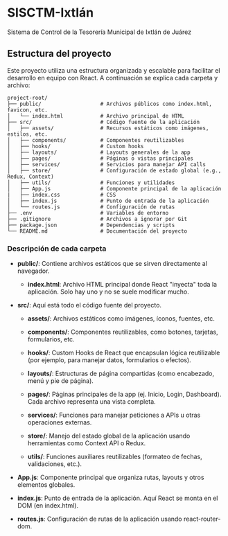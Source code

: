 # SISCTM-Ixtlán
Sistema de Control de la Tesorería Municipal de Ixtlán de Juárez

## Estructura del proyecto
Este proyecto utiliza una estructura organizada y escalable para facilitar el desarrollo en equipo con React. A continuación se explica cada carpeta y archivo:

```
project-root/
├── public/                   # Archivos públicos como index.html, favicon, etc.
│   └── index.html            # Archivo principal de HTML
├── src/                      # Código fuente de la aplicación
│   ├── assets/               # Recursos estáticos como imágenes, estilos, etc.
│   ├── components/           # Componentes reutilizables
│   ├── hooks/                # Custom hooks
│   ├── layouts/              # Layouts generales de la app
│   ├── pages/                # Páginas o vistas principales
│   ├── services/             # Servicios para manejar API calls
│   ├── store/                # Configuración de estado global (e.g., Redux, Context)
│   ├── utils/                # Funciones y utilidades
│   ├── App.js                # Componente principal de la aplicación
|   ├── index.css             # CSS 
│   ├── index.js              # Punto de entrada de la aplicación
│   └── routes.js             # Configuración de rutas
├── .env                      # Variables de entorno
├── .gitignore                # Archivos a ignorar por Git
├── package.json              # Dependencias y scripts
└── README.md                 # Documentación del proyecto
```

### Descripción de cada carpeta

 

- **public/**:
Contiene archivos estáticos que se sirven directamente al navegador.

   - **index.html**: Archivo HTML principal donde React "inyecta" toda la aplicación. Solo hay uno y no se suele modificar mucho.


- **src/**: 
Aquí está todo el código fuente del proyecto.

  - **assets/**: Archivos estáticos como imágenes, íconos, fuentes, etc.

  - **components/**: Componentes reutilizables, como botones, tarjetas, formularios, etc.

  - **hooks/**: Custom Hooks de React que encapsulan lógica reutilizable (por ejemplo, para manejar datos, formularios o efectos).

  - **layouts/**: Estructuras de página compartidas (como encabezado, menú y pie de página).

  - **pages/**: Páginas principales de la app (ej. Inicio, Login, Dashboard). Cada archivo representa una vista completa.

  - **services/**: Funciones para manejar peticiones a APIs u otras operaciones externas.

  - **store/**: Manejo del estado global de la aplicación usando herramientas como Context API o Redux.

  - **utils/**: Funciones auxiliares reutilizables (formateo de fechas, validaciones, etc.).

- **App.js**: Componente principal que organiza rutas, layouts y otros elementos globales.

- **index.js**: Punto de entrada de la aplicación. Aquí React se monta en el DOM (en index.html).

- **routes.js**: Configuración de rutas de la aplicación usando react-router-dom.



